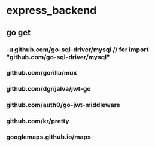 # express_backend
## go get

### -u github.com/go-sql-driver/mysql // for import "github.com/go-sql-driver/mysql"

###  github.com/gorilla/mux

### github.com/dgrijalva/jwt-go

### github.com/auth0/go-jwt-middleware

### github.com/kr/pretty

### googlemaps.github.io/maps
